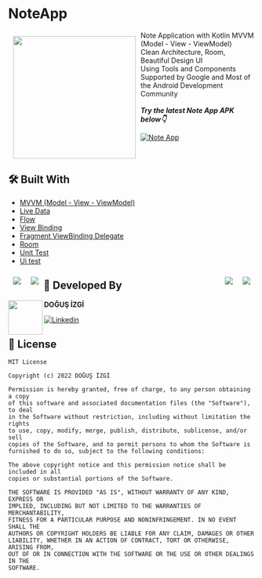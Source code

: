 # NoteApp

<img src="https://img.icons8.com/clouds/100/apple-notes.png" align="left"
width="250" hspace="10" vspace="10">
   
Note Application with Kotlin MVVM (Model - View - ViewModel) </br>Clean Architecture, Room, Beautiful Design UI</br>
Using Tools and Components Supported by Google and Most of the Android Development Community</br></br>***Try the latest Note App APK below👇***

[![Note App](https://img.shields.io/badge/Note%20App-APK-green)]()</br></br></br>

## 🛠 Built With

- [MVVM (Model - View - ViewModel)](https://developer.android.com/topic/architecture)
- [Live Data](https://developer.android.com/topic/libraries/architecture/livedata)
- [Flow](https://developer.android.com/kotlin/flow)
- [View Binding](https://developer.android.com/topic/libraries/view-binding)
- [Fragment ViewBinding Delegate](https://github.com/Zhuinden/fragmentviewbindingdelegate-kt)
- [Room](https://developer.android.com/training/data-storage/room)
- [Unit Test](https://developer.android.com/training/testing/local-tests)
- [Ui test](https://developer.android.com/training/testing/espresso)


<img src="https://github.com/dodoizgi/NoteApp/blob/main/images/Screenshot_20240219_225927.png" align="left"
  hspace="10" vspace="10">

<img src="https://github.com/dodoizgi/NoteApp/blob/main/images/Screenshot_20240219_225952.png" align="right"
  hspace="10" vspace="10">

<img src="https://github.com/dodoizgi/NoteApp/blob/main/images/Screenshot_20240219_230037.png" align="left"
  hspace="10" vspace="10">

<img src="https://github.com/dodoizgi/NoteApp/blob/main/images/Screenshot_20240219_230046.png" align="right"
  hspace="10" vspace="10">


## 👨 Developed By 

 <img src="https://avatars.githubusercontent.com/u/45079943?s=400&u=830726a66e22b07a8f057e4f0790711a6e106196&v=4" width="70" align="left">



**DOĞUŞ İZGİ**

[![Linkedin](https://img.shields.io/badge/-linkedin-blue?logo=linkedin)](https://www.linkedin.com/in/doğuş-izgi-396554185/)


📄 License 
-------

```
MIT License

Copyright (c) 2022 DOĞUŞ İZGİ

Permission is hereby granted, free of charge, to any person obtaining a copy
of this software and associated documentation files (the "Software"), to deal
in the Software without restriction, including without limitation the rights
to use, copy, modify, merge, publish, distribute, sublicense, and/or sell
copies of the Software, and to permit persons to whom the Software is
furnished to do so, subject to the following conditions:

The above copyright notice and this permission notice shall be included in all
copies or substantial portions of the Software.

THE SOFTWARE IS PROVIDED "AS IS", WITHOUT WARRANTY OF ANY KIND, EXPRESS OR
IMPLIED, INCLUDING BUT NOT LIMITED TO THE WARRANTIES OF MERCHANTABILITY,
FITNESS FOR A PARTICULAR PURPOSE AND NONINFRINGEMENT. IN NO EVENT SHALL THE
AUTHORS OR COPYRIGHT HOLDERS BE LIABLE FOR ANY CLAIM, DAMAGES OR OTHER
LIABILITY, WHETHER IN AN ACTION OF CONTRACT, TORT OR OTHERWISE, ARISING FROM,
OUT OF OR IN CONNECTION WITH THE SOFTWARE OR THE USE OR OTHER DEALINGS IN THE
SOFTWARE.
```
